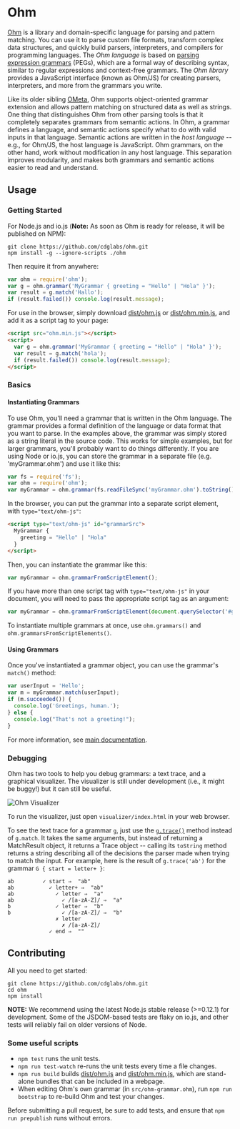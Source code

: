 Ohm
===

[Ohm](https://github.com/cdglabs/ohm) is a library and domain-specific language for parsing and
pattern matching. You can use it to parse custom file formats, transform complex data structures,
and quickly build parsers, interpreters, and compilers for programming languages. The _Ohm language_
is based on [parsing expression grammars](http://en.wikipedia.org/wiki/Parsing_expression_grammar)
(PEGs), which are a formal way of describing syntax, similar to regular expressions and context-free
grammars. The _Ohm library_ provides a JavaScript interface (known as Ohm/JS) for creating parsers,
interpreters, and more from the grammars you write.

Like its older sibling [OMeta](http://tinlizzie.org/ometa/), Ohm supports object-oriented grammar
extension and allows pattern matching on structured data as well as strings. One thing that
distinguishes Ohm from other parsing tools is that it completely separates grammars from semantic
actions. In Ohm, a grammar defines a language, and semantic actions specify what to do with valid
inputs in that language. Semantic actions are written in the _host language_ -- e.g., for Ohm/JS,
the host language is JavaScript. Ohm grammars, on the other hand, work without modification in any
host language. This separation improves modularity, and makes both grammars and semantic actions
easier to read and understand.

Usage
-----

### Getting Started

For Node.js and io.js (**Note:** As soon as Ohm is ready for release, it will be published on NPM):

    git clone https://github.com/cdglabs/ohm.git
    npm install -g --ignore-scripts ./ohm

Then require it from anywhere:

```js
var ohm = require('ohm');
var g = ohm.grammar('MyGrammar { greeting = "Hello" | "Hola" }');
var result = g.match('Hallo');
if (result.failed()) console.log(result.message);
```

For use in the browser, simply download [dist/ohm.js](./dist/ohm.js) or
[dist/ohm.min.js](./dist/ohm.min.js), and add it as a script tag to your page:

```html
<script src="ohm.min.js"></script>
<script>
  var g = ohm.grammar('MyGrammar { greeting = "Hello" | "Hola" }');
  var result = g.match('hola');
  if (result.failed()) console.log(result.message);
</script>
```

### Basics

#### Instantiating Grammars

To use Ohm, you'll need a grammar that is written in the Ohm language. The grammar provides a formal
definition of the language or data format that you want to parse. In the examples above, the grammar
was simply stored as a string literal in the source code. This works for simple examples, but for
larger grammars, you'll probably want to do things differently. If you are using Node or io.js, you
can store the grammar in a separate file (e.g. 'myGrammar.ohm') and use it like this:

```js
var fs = require('fs');
var ohm = require('ohm');
var myGrammar = ohm.grammar(fs.readFileSync('myGrammar.ohm').toString());
```

In the browser, you can put the grammar into a separate script element, with `type="text/ohm-js"`:

```html
<script type="text/ohm-js" id="grammarSrc">
  MyGrammar {
    greeting = "Hello" | "Hola"
  }
</script>
```

Then, you can instantiate the grammar like this:

```js
var myGrammar = ohm.grammarFromScriptElement();
```

If you have more than one script tag with `type="text/ohm-js"` in your document, you will need to
pass the appropriate script tag as an argument:

```js
var myGrammar = ohm.grammarFromScriptElement(document.querySelector('#grammarSrc'));
```

To instantiate multiple grammars at once, use `ohm.grammars()` and
`ohm.grammarsFromScriptElements()`.

#### Using Grammars

Once you've instantiated a grammar object, you can use the grammar's `match()` method:

```js
var userInput = 'Hello';
var m = myGrammar.match(userInput);
if (m.succeeded()) {
  console.log('Greetings, human.');
} else {
  console.log("That's not a greeting!");
}
```

For more information, see [main documentation](./doc/index.md).

### Debugging

Ohm has two tools to help you debug grammars: a text trace, and a graphical visualizer. The
visualizer is still under development (i.e., it might be buggy!) but it can still be useful.

![Ohm Visualizer](http://www.cdglabs.org/ohm/doc/images/visualizer-small.png)

To run the visualizer, just open `visualizer/index.html` in your web browser.

To see the text trace for a grammar `g`, just use the [`g.trace()`](./doc/api-reference.md#trace)
method instead of `g.match`. It takes the same arguments, but instead of returning a MatchResult
object, it returns a Trace object -- calling its `toString` method returns a string describing
all of the decisions the parser made when trying to match the input. For example, here is the
result of `g.trace('ab')` for the grammar `G { start = letter+ }`:

<script type="text/markscript">
  markscript.transformNextBlock(function(code) {
    var trace = ohm.grammar('G { start = letter+ }').trace('ab');
    assert.equal(trace.toString().trim(), code.trim());
  });
</script>

```
ab         ✓ start ⇒  "ab"
ab           ✓ letter+ ⇒  "ab"
ab             ✓ letter ⇒  "a"
ab               ✓ /[a-zA-Z]/ ⇒  "a"
b              ✓ letter ⇒  "b"
b                ✓ /[a-zA-Z]/ ⇒  "b"
               ✗ letter
                 ✗ /[a-zA-Z]/
             ✓ end ⇒  ""
```

Contributing
------------

All you need to get started:

    git clone https://github.com/cdglabs/ohm.git
    cd ohm
    npm install

**NOTE:** We recommend using the latest Node.js stable release (>=0.12.1) for
development. Some of the JSDOM-based tests are flaky on io.js, and other tests
will reliably fail on older versions of Node.

### Some useful scripts

* `npm test` runs the unit tests.
* `npm run test-watch` re-runs the unit tests every time a file changes.
* `npm run build` builds [dist/ohm.js](./dist/ohm.js) and [dist/ohm.min.js](./dist/ohm.min.js),
  which are stand-alone bundles that can be included in a webpage.
* When editing Ohm's own grammar (in `src/ohm-grammar.ohm`), run `npm run bootstrap` to re-build Ohm
  and test your changes.

Before submitting a pull request, be sure to add tests, and ensure that `npm run prepublish` runs
without errors.
